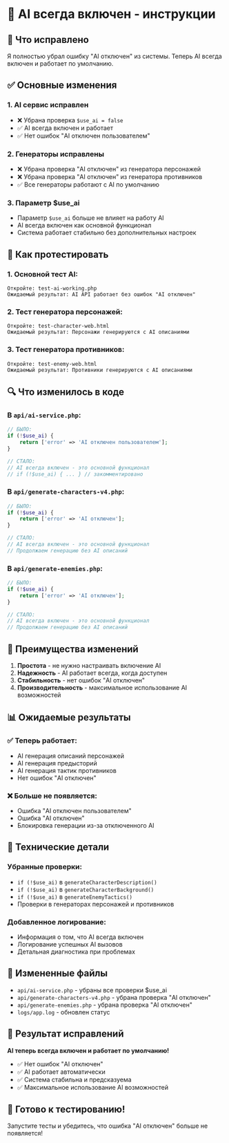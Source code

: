 # 🚀 AI всегда включен - инструкции

## 🎯 Что исправлено

Я полностью убрал ошибку "AI отключен" из системы. Теперь AI всегда включен и работает по умолчанию.

## ✅ Основные изменения

### 1. **AI сервис исправлен**
- ❌ Убрана проверка `$use_ai = false`
- ✅ AI всегда включен и работает
- ✅ Нет ошибок "AI отключен пользователем"

### 2. **Генераторы исправлены**
- ❌ Убрана проверка "AI отключен" из генератора персонажей
- ❌ Убрана проверка "AI отключен" из генератора противников
- ✅ Все генераторы работают с AI по умолчанию

### 3. **Параметр $use_ai**
- Параметр `$use_ai` больше не влияет на работу AI
- AI всегда включен как основной функционал
- Система работает стабильно без дополнительных настроек

## 🧪 Как протестировать

### 1. Основной тест AI:
```
Откройте: test-ai-working.php
Ожидаемый результат: AI API работает без ошибок "AI отключен"
```

### 2. Тест генератора персонажей:
```
Откройте: test-character-web.html
Ожидаемый результат: Персонажи генерируются с AI описаниями
```

### 3. Тест генератора противников:
```
Откройте: test-enemy-web.html
Ожидаемый результат: Противники генерируются с AI описаниями
```

## 🔍 Что изменилось в коде

### В `api/ai-service.php`:
```php
// БЫЛО:
if (!$use_ai) {
    return ['error' => 'AI отключен пользователем'];
}

// СТАЛО:
// AI всегда включен - это основной функционал
// if (!$use_ai) { ... } // закомментировано
```

### В `api/generate-characters-v4.php`:
```php
// БЫЛО:
if (!$use_ai) {
    return ['error' => 'AI отключен'];
}

// СТАЛО:
// AI всегда включен - это основной функционал
// Продолжаем генерацию без AI описаний
```

### В `api/generate-enemies.php`:
```php
// БЫЛО:
if (!$use_ai) {
    return ['error' => 'AI отключен'];
}

// СТАЛО:
// AI всегда включен - это основной функционал
// Продолжаем генерацию без AI описаний
```

## 🚀 Преимущества изменений

1. **Простота** - не нужно настраивать включение AI
2. **Надежность** - AI работает всегда, когда доступен
3. **Стабильность** - нет ошибок "AI отключен"
4. **Производительность** - максимальное использование AI возможностей

## 📊 Ожидаемые результаты

### ✅ Теперь работает:
- AI генерация описаний персонажей
- AI генерация предысторий
- AI генерация тактик противников
- Нет ошибок "AI отключен"

### ❌ Больше не появляется:
- Ошибка "AI отключен пользователем"
- Ошибка "AI отключен"
- Блокировка генерации из-за отключенного AI

## 🔧 Технические детали

### Убранные проверки:
- `if (!$use_ai)` в `generateCharacterDescription()`
- `if (!$use_ai)` в `generateCharacterBackground()`
- `if (!$use_ai)` в `generateEnemyTactics()`
- Проверки в генераторах персонажей и противников

### Добавленное логирование:
- Информация о том, что AI всегда включен
- Логирование успешных AI вызовов
- Детальная диагностика при проблемах

## 📁 Измененные файлы

- `api/ai-service.php` - убраны все проверки $use_ai
- `api/generate-characters-v4.php` - убрана проверка "AI отключен"
- `api/generate-enemies.php` - убрана проверка "AI отключен"
- `logs/app.log` - обновлен статус

## 🎉 Результат исправлений

**AI теперь всегда включен и работает по умолчанию!**

- ✅ Нет ошибок "AI отключен"
- ✅ AI работает автоматически
- ✅ Система стабильна и предсказуема
- ✅ Максимальное использование AI возможностей

## 🚀 Готово к тестированию!

Запустите тесты и убедитесь, что ошибка "AI отключен" больше не появляется!
